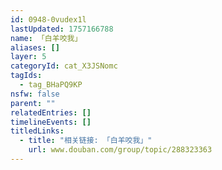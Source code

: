 ```yaml
---
id: 0948-0vudex1l
lastUpdated: 1757166788
name: 「白羊咬我」
aliases: []
layer: 5
categoryId: cat_X3JSNomc
tagIds:
  - tag_BHaPQ9KP
nsfw: false
parent: ""
relatedEntries: []
timelineEvents: []
titledLinks:
  - title: "相关链接: 「白羊咬我」"
    url: www.douban.com/group/topic/288323363
---
```


